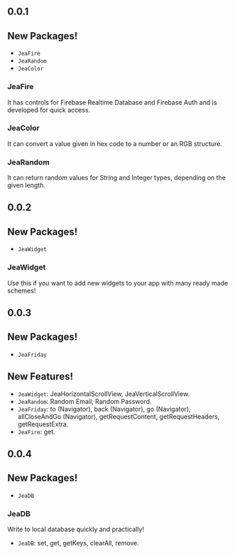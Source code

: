 ## 0.0.1


## **New Packages!**
* `JeaFire`
* `JeaRandom`
* `JeaColor`

### **JeaFire**

It has controls for Firebase Realtime Database and Firebase Auth and is developed for quick access.

### **JeaColor**

It can convert a value given in hex code to a number or an RGB structure.

### **JeaRandom**

It can return random values ​​for String and Integer types, depending on the given length.

## 0.0.2

## **New Packages!**

* `JeaWidget`

### **JeaWidget**

Use this if you want to add new widgets to your app with many ready made schemes!


## 0.0.3

## **New Packages!**

* `JeaFriday`

## **New Features!**

* `JeaWidget`: JeaHorizontalScrollView, JeaVerticalScrollView.
* `JeaRandom`: Random Email, Random Password.
* `JeaFriday`: to (Navigator), back (Navigator), go (Navigator), allCloseAndGo (Navigator), getRequestContent, getRequestHeaders, getRequestExtra.
* `JeaFire`: get.

## 0.0.4

## **New Packages!**

* `JeaDB`

### **JeaDB**

Write to local database quickly and practically!

* `JeaDB`: set, get, getKeys, clearAll, remove.
